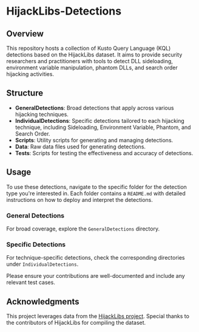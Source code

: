 # HijackLibs-Detections

## Overview
This repository hosts a collection of Kusto Query Language (KQL) detections based on the HijackLibs dataset. It aims to provide security researchers and practitioners with tools to detect DLL sideloading, environment variable manipulation, phantom DLLs, and search order hijacking activities.

## Structure
- **GeneralDetections**: Broad detections that apply across various hijacking techniques.
- **IndividualDetections**: Specific detections tailored to each hijacking technique, including Sideloading, Environment Variable, Phantom, and Search Order.
- **Scripts**: Utility scripts for generating and managing detections.
- **Data**: Raw data files used for generating detections.
- **Tests**: Scripts for testing the effectiveness and accuracy of detections.

## Usage
To use these detections, navigate to the specific folder for the detection type you're interested in. Each folder contains a `README.md` with detailed instructions on how to deploy and interpret the detections.

### General Detections
For broad coverage, explore the `GeneralDetections` directory.

### Specific Detections
For technique-specific detections, check the corresponding directories under `IndividualDetections`.

Please ensure your contributions are well-documented and include any relevant test cases.

## Acknowledgments
This project leverages data from the [HijackLibs project](https://hijacklibs.net). Special thanks to the contributors of HijackLibs for compiling the dataset.
